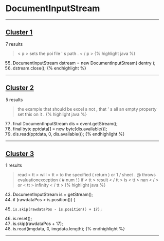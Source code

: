 # DocumentInputStream

***

## [Cluster 1](./1)
7 results
> < p > sets the poi file ' s path . < / p > 
{% highlight java %}
55. DocumentInputStream dstream = new DocumentInputStream( dentry );
57. dstream.close();
{% endhighlight %}

***

## [Cluster 2](./2)
5 results
> the example that should be excel a not , that ' s all an empty property set this on it . 
{% highlight java %}
77. final DocumentInputStream dis = event.getStream();
78. final byte pptdata[] = new byte[dis.available()];
79. dis.read(pptdata, 0, dis.available());
{% endhighlight %}

***

## [Cluster 3](./3)
1 results
> read < tt > will < tt > to the specified ( return ) or 1 / sheet . @ throws evaluationexception ( # num ! ) if < tt > result < / tt > is < tt > nan < / > or < tt > infinity < / tt > 
{% highlight java %}
43. DocumentInputStream is = getStream();
46.   if (rawdataPos > is.position()) {
48.     is.skip(rawdataPos - is.position() + 17);
50.   is.reset();
51.   is.skip(rawdataPos + 17);
54.   is.read(imgdata, 0, imgdata.length);
{% endhighlight %}

***

